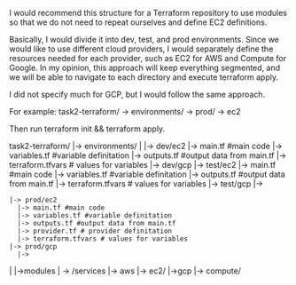 
I would recommend this structure for a Terraform repository to use modules so that we do not need to repeat ourselves and define EC2 definitions.

Basically, I would divide it into dev, test, and prod environments. Since we would like to use different cloud providers, I would separately define the resources needed for each provider, such as EC2 for AWS and Compute for Google. In my opinion, this approach will keep everything segmented, and we will be able to navigate to each directory and execute terraform apply.

I did not specify much for GCP, but I would follow the same approach.

For example:
task2-terraform/ -> environments/ -> prod/ -> ec2

Then run terraform init && terraform apply.


task2-terraform/
|-> environments/
    |
    |-> dev/ec2
      |-> main.tf #main code
      |-> variables.tf #variable definitation
      |-> outputs.tf #output data from main.tf
      |-> terraform.tfvars # values for variables
    |-> dev/gcp
    |-> test/ec2
      |-> main.tf #main code
      |-> variables.tf #variable definitation
      |-> outputs.tf #output data from main.tf
      |-> terraform.tfvars # values for variables
    |-> test/gcp
      |->

    |-> prod/ec2
      |-> main.tf #main code
      |-> variables.tf #variable definitation
      |-> outputs.tf #output data from main.tf
      |-> provider.tf # provider definitation
      |-> terraform.tfvars # values for variables
    |-> prod/gcp
      |->
|
|->modules
    | -> /services
    	|-> aws
        	|-> ec2/
    	|->gcp
       		|-> compute/






